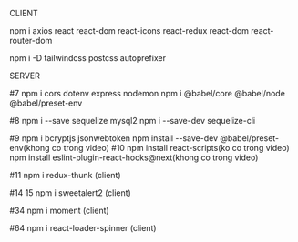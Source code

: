 CLIENT

npm i axios react react-dom react-icons react-redux react-dom react-router-dom

npm i -D tailwindcss postcss autoprefixer

SERVER

#7
npm i cors dotenv express nodemon
npm i @babel/core @babel/node @babel/preset-env

#8
npm i --save sequelize mysql2
npm i --save-dev sequelize-cli

#9 
npm i bcryptjs jsonwebtoken
npm install --save-dev @babel/preset-env(khong co trong video)
#10
npm install react-scripts(ko co trong video)
npm install eslint-plugin-react-hooks@next(khong co trong video)

#11
npm i redux-thunk (client)

#14 15
npm i sweetalert2 (client)

#34 
npm i moment (client)

#64
npm i react-loader-spinner (client)